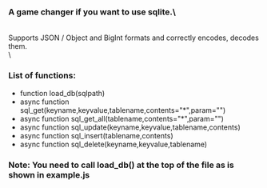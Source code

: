 ### A game changer if you want to use sqlite.\
\
Supports JSON / Object and BigInt formats and correctly encodes, decodes them.
\
\
### List of functions:

- function load_db(sqlpath)
- async function sql_get(keyname,keyvalue,tablename,contents="*",param="")
- async function sql_get_all(tablename,contents="*",param="")
- async function sql_update(keyname,keyvalue,tablename,contents)
- async function sql_insert(tablename,contents)
- async function sql_delete(keyname,keyvalue,tablename)

### Note: You need to call load_db() at the top of the file as is shown in **example.js**
